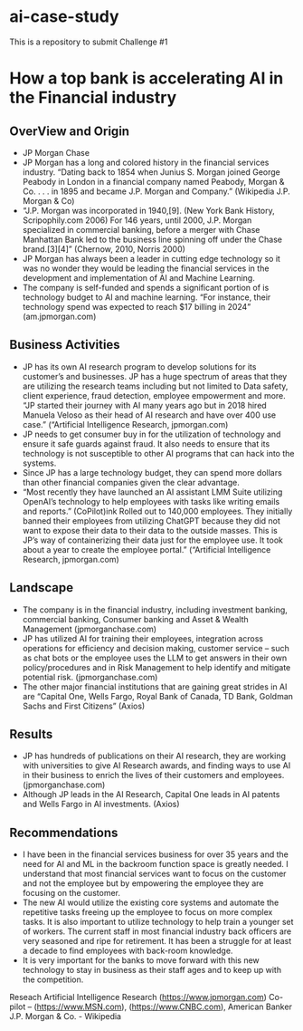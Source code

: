 # ai-case-study
This is a repository to submit Challenge #1
#   How a top bank is accelerating AI in the Financial industry
## OverView and Origin
*   JP Morgan Chase
*  	JP Morgan has a long and colored history in the financial services industry. “Dating back to 1854 when Junius S. Morgan joined George Peabody in London in a financial company named Peabody, Morgan & Co. . . . in 1895 and became J.P. Morgan and Company.” (Wikipedia J.P. Morgan & Co)
*	“J.P. Morgan was incorporated in 1940,[9]. (New York Bank History, Scripophily.com 2006) For 146 years, until 2000, J.P. Morgan specialized in commercial banking, before a merger with Chase Manhattan Bank led to the business line spinning off under the Chase brand.[3][4]” (Chernow, 2010, Norris 2000)
*	JP Morgan has always been a leader in cutting edge technology so it was no wonder they would be leading the financial services in the development and implementation of AI and Machine Learning.
*	The company is self-funded and spends a significant portion of is technology budget to AI and machine learning. “For instance, their technology spend was expected to reach $17 billing in 2024” (am.jpmorgan.com)
## Business Activities
*	JP has its own AI research program to develop solutions for its customer’s and businesses. JP has a huge spectrum of areas that they are utilizing the research teams including but not limited to Data safety, client experience, fraud detection, employee empowerment and more. “JP started their journey with AI many years ago but in 2018 hired Manuela Veloso as their head of AI research and have over 400 use case.” (“Artificial Intelligence Research, jpmorgan.com)
*	JP needs to get consumer buy in for the utilization of technology and ensure it safe guards against fraud. It also needs to ensure that its technology is not susceptible to other AI programs that can hack into the systems.
*	Since JP has a large technology budget, they can spend more dollars than other financial companies given the clear advantage.
*	“Most recently they have launched an AI assistant LMM Suite utilizing OpenAI’s technology to help employees with tasks like writing emails and reports.” (CoPilot)ink Rolled out to 140,000 employees. They initially banned their employees from utilizing ChatGPT because they did not want to expose their data to their data to the outside masses. This is JP’s way of containerizing their data just for the employee use. It took about a year to create the employee portal.” (“Artificial Intelligence Research, jpmorgan.com)
## Landscape
*	The company is in the financial industry, including investment banking, commercial banking, Consumer banking and Asset & Wealth Management (jpmorganchase.com)
*	JP has utilized AI for training their employees, integration across operations for efficiency and decision making, customer service – such as chat bots or the employee uses the LLM to get answers in their own policy/procedures and in Risk Management to help identify and mitigate potential risk. (jpmorganchase.com)
*	The other major financial institutions that are gaining great strides in AI are “Capital One, Wells Fargo, Royal Bank of Canada, TD Bank, Goldman Sachs and First Citizens” (Axios)
## Results
*	JP has hundreds of publications on their AI research, they are working with universities to give AI Research awards, and finding ways to use AI in their business to enrich the lives of their customers and employees. (jpmorganchase.com)
*	Although JP leads in the AI Research, Capital One leads in AI patents and Wells Fargo in AI investments. (Axios)
## Recommendations
*	I have been in the financial services business for over 35 years and the need for AI and ML in the backroom function space is greatly needed. I understand that most financial services want to focus on the customer and not the employee but by empowering the employee they are focusing on the customer.
*	The new AI would utilize the existing core systems and automate the repetitive tasks freeing up the employee to focus on more complex tasks. It is also important to utilize technology to help train a younger set of workers. The current staff in most financial industry back officers are very seasoned and ripe for retirement. It has been a struggle for at least a decade to find employees with back-room knowledge.
*	It is very important for the banks to move forward with this new technology to stay in business as their staff ages and to keep up with the competition.


Reseach
Artificial Intelligence Research (https://www.jpmorgan.com)
Co-pilot – (https://www.MSN.com), (https://www.CNBC.com), American Banker
J.P. Morgan & Co. - Wikipedia
